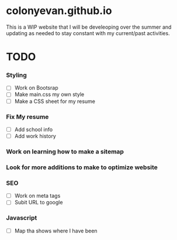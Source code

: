 # colonyevan.github.io

This is a WIP website that I will be develeoping over the summer and updating as needed to stay constant with my current/past activities.

# TODO

### Styling
- [ ] Work on Bootsrap
- [ ] Make main.css my own style
- [ ] Make a CSS sheet for my resume

### Fix My resume
- [ ] Add school info
- [ ] Add work history

### Work on learning how to make a sitemap

### Look for more additions to make to optimize website

### SEO
- [ ] Work on meta tags
- [ ] Subit URL to google 

### Javascript

- [ ] Map tha shows where I have been